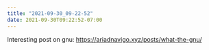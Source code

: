 ```yaml
---
title: "2021-09-30_09-22-52"
date: 2021-09-30T09:22:52-07:00
---
```


Interesting post on gnu: https://ariadnavigo.xyz/posts/what-the-gnu/
